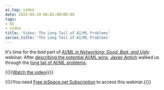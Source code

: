 ```yaml
---
ai_tag: video
date: 2022-04-29 06:01:00+00:00
tags:
- AI
- video
title: 'Video: The Long Tail of AI/ML Problems'
series_title: 'The Long Tail of AI/ML Problems'
---
```

It's time for the _bad_ part of _[AI/ML in Networking: Good, Bad, and Ugly](https://www.ipspace.net/AI_and_ML_in_Networking)_ webinar. After [describing the potential AI/ML wins](/2022/02/video-ml-in-networking.html), [Javier Antich](https://www.ipspace.net/Author:Javier_Antich) walked us through the [long tail of AI/ML problems](https://my.ipspace.net/bin/get/AI/3.2%20-%20The%20Long%20Tail%20of%20Problems%20%28The%20Bad%29.mp4?doccode=AI).

{{<jump>}}[Watch the video](https://my.ipspace.net/bin/get/AI/3.2%20-%20The%20Long%20Tail%20of%20Problems%20%28The%20Bad%29.mp4?doccode=AI){{</jump>}}

{{<note free>}}You need [Free ipSpace.net Subscription](https://www.ipspace.net/Subscription/Free) to access this webinar.{{</note>}}
